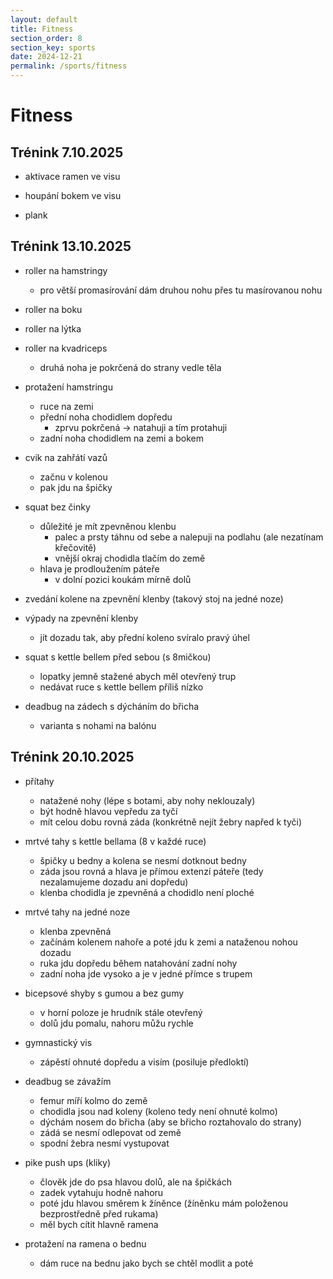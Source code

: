 ```yaml
---
layout: default
title: Fitness
section_order: 8
section_key: sports
date: 2024-12-21
permalink: /sports/fitness
---
```


# Fitness

## Trénink 7.10.2025

- aktivace ramen ve visu

- houpání bokem ve visu

- plank


## Trénink 13.10.2025

- roller na hamstringy
  - pro větší promasírování dám druhou nohu přes tu masírovanou nohu 

- roller na boku
- roller na lýtka
- roller na kvadriceps
  - druhá noha je pokrčená do strany vedle těla

- protažení hamstringu
  - ruce na zemi
  - přední noha chodidlem dopředu
    - zprvu pokrčená $\rightarrow$ natahuji a tím protahuji
  - zadní noha chodidlem na zemi a bokem

- cvik na zahřátí vazů
  - začnu v kolenou
  - pak jdu na špičky

- squat bez činky
  - důležité je mít zpevněnou klenbu
    - palec a prsty táhnu od sebe a nalepuji na podlahu (ale nezatínam křečovitě)
    - vnější okraj chodidla tlačím do země
  - hlava je prodloužením páteře
    - v dolní pozici koukám mírně dolů

- zvedání kolene na zpevnění klenby (takový stoj na jedné noze)

- výpady na zpevnění klenby
  - jít dozadu tak, aby přední koleno svíralo pravý úhel

- squat s kettle bellem před sebou (s 8mičkou)
  - lopatky jemně stažené abych měl otevřený trup
  - nedávat ruce s kettle bellem příliš nízko

- deadbug na zádech s dýcháním do břicha
  - varianta s nohami na balónu

## Trénink 20.10.2025

- přítahy
  - natažené nohy (lépe s botami, aby nohy neklouzaly)
  - být hodně hlavou vepředu za tyčí
  - mít celou dobu rovná záda (konkrétně nejít žebry napřed k tyči)

- mrtvé tahy s kettle bellama (8 v každé ruce)
  - špičky u bedny a kolena se nesmí dotknout bedny
  - záda jsou rovná a hlava je přímou extenzí páteře (tedy nezalamujeme dozadu ani dopředu)
  - klenba chodidla je zpevněná a chodidlo není ploché

- mrtvé tahy na jedné noze
  - klenba zpevněná
  - začínám kolenem nahoře a poté jdu k zemi a nataženou nohou dozadu
  - ruka jdu dopředu během natahování zadní nohy
  - zadní noha jde vysoko a je v jedné přímce s trupem

- bicepsové shyby s gumou a bez gumy
  - v horní poloze je hrudník stále otevřený
  - dolů jdu pomalu, nahoru můžu rychle

- gymnastický vis
  - zápěstí ohnuté dopředu a visím (posiluje předloktí)

- deadbug se závažím
  - femur míří kolmo do země
  - chodidla jsou nad koleny (koleno tedy není ohnuté kolmo)
  - dýchám nosem do břicha (aby se břicho roztahovalo do strany)
  - zádá se nesmí odlepovat od země
  - spodní žebra nesmí vystupovat

- pike push ups (kliky)
  - člověk jde do psa hlavou dolů, ale na špičkách
  - zadek vytahuju hodně nahoru
  - poté jdu hlavou směrem k žíněnce (žíněnku mám položenou bezprostředně před rukama)
  - měl bych cítit hlavně ramena

- protažení na ramena o bednu
  - dám ruce na bednu jako bych se chtěl modlit a poté 